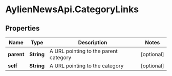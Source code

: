 # AylienNewsApi.CategoryLinks

## Properties

Name | Type | Description | Notes
------------ | ------------- | ------------- | -------------
**parent** | **String** | A URL pointing to the parent category | [optional] 
**self** | **String** | A URL pointing to the category | [optional] 


